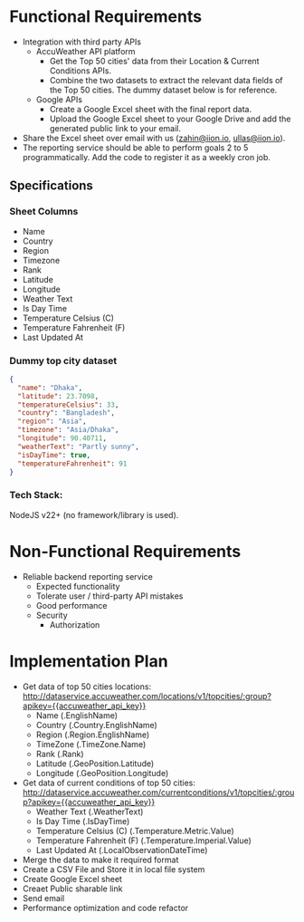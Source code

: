 # Functional Requirements
* Integration with third party APIs
  * AccuWeather API platform
    * Get the Top 50 cities' data from their Location & Current Conditions APIs.
    * Combine the two datasets to extract the relevant data fields of the Top 50 cities. The dummy dataset below is for reference. 
  * Google APIs
    * Create a Google Excel sheet with the final report data.
    * Upload the Google Excel sheet to your Google Drive and add the generated public link to your email.
* Share the Excel sheet over email with us (zahin@iion.io, ullas@iion.io). 
* The reporting service should be able to perform goals 2 to 5 programmatically. Add the code to register it as a weekly cron job.

## Specifications

### Sheet Columns
* Name	
* Country	
* Region
* Timezone
* Rank	
* Latitude	
* Longitude	
* Weather Text	
* Is Day Time	
* Temperature Celsius (C)	
* Temperature Fahrenheit (F)	
* Last Updated At

### Dummy top city dataset
```json
{
  "name": "Dhaka",
  "latitude": 23.7098,
  "temperatureCelsius": 33,
  "country": "Bangladesh",
  "region": "Asia",
  "timezone": "Asia/Dhaka",
  "longitude": 90.40711,
  "weatherText": "Partly sunny",
  "isDayTime": true,
  "temperatureFahrenheit": 91
}
```
### Tech Stack: 
NodeJS v22+ (no framework/library is used).

# Non-Functional Requirements
* Reliable backend reporting service
  * Expected functionality 
  * Tolerate user / third-party API mistakes
  * Good performance
  * Security
    * Authorization

# Implementation Plan
* Get data of top 50 cities locations: http://dataservice.accuweather.com/locations/v1/topcities/:group?apikey={{accuweather_api_key}}
  * Name (.EnglishName)
  * Country (.Country.EnglishName)
  * Region (.Region.EnglishName)
  * TimeZone (.TimeZone.Name)
  * Rank (.Rank)
  * Latitude (.GeoPosition.Latitude)
  * Longitude (.GeoPosition.Longitude)
* Get data of current conditions of top 50 cities: http://dataservice.accuweather.com/currentconditions/v1/topcities/:group?apikey={{accuweather_api_key}}
  * Weather Text (.WeatherText)
  * Is Day Time (.IsDayTime)
  * Temperature Celsius (C) (.Temperature.Metric.Value)
  * Temperature Fahrenheit (F)	(.Temperature.Imperial.Value)
  * Last Updated At (.LocalObservationDateTime)
* Merge the data to make it required format
* Create a CSV File and Store it in local file system
* Create Google Excel sheet
* Creaet Public sharable link
* Send email
* Performance optimization and code refactor